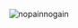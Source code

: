 ![nopainnogain](https://user-images.githubusercontent.com/103028187/211250807-14f6a9c4-4c4b-46ad-b4bf-4c0448cc430c.png)